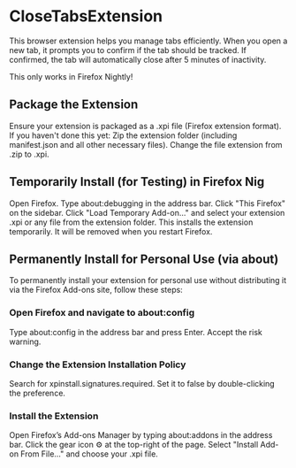 # CloseTabsExtension
This browser extension helps you manage tabs efficiently. When you open a new tab, it prompts you to confirm if the tab should be tracked. If confirmed, the tab will automatically close after 5 minutes of inactivity.

This only works in Firefox Nightly!

## Package the Extension
Ensure your extension is packaged as a .xpi file (Firefox extension format). If you haven't done this yet:
Zip the extension folder (including manifest.json and all other necessary files).
Change the file extension from .zip to .xpi.

## Temporarily Install (for Testing) in Firefox Nig
Open Firefox.
Type about:debugging in the address bar.
Click "This Firefox" on the sidebar.
Click "Load Temporary Add-on..." and select your extension .xpi or any file from the extension folder.
This installs the extension temporarily. It will be removed when you restart Firefox.

## Permanently Install for Personal Use (via about)
To permanently install your extension for personal use without distributing it via the Firefox Add-ons site, follow these steps:

### Open Firefox and navigate to about:config
Type about:config in the address bar and press Enter.
Accept the risk warning.
### Change the Extension Installation Policy
Search for xpinstall.signatures.required.
Set it to false by double-clicking the preference.
### Install the Extension
Open Firefox’s Add-ons Manager by typing about:addons in the address bar.
Click the gear icon ⚙️ at the top-right of the page.
Select "Install Add-on From File..." and choose your .xpi file.
